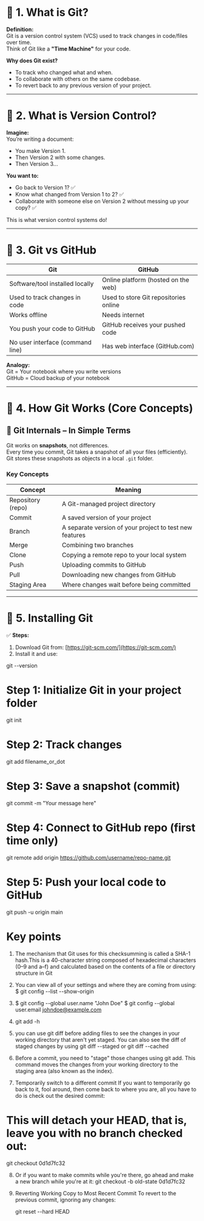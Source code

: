 # 🔹 1. What is Git?

**Definition:**  
Git is a version control system (VCS) used to track changes in code/files over time.  
Think of Git like a **"Time Machine"** for your code.

**Why does Git exist?**
- To track who changed what and when.
- To collaborate with others on the same codebase.
- To revert back to any previous version of your project.

---

# 🔹 2. What is Version Control?

**Imagine:**  
You’re writing a document:

- You make Version 1.
- Then Version 2 with some changes.
- Then Version 3...

**You want to:**
- Go back to Version 1? ✅  
- Know what changed from Version 1 to 2? ✅  
- Collaborate with someone else on Version 2 without messing up your copy? ✅  

This is what version control systems do!

---

# 🔹 3. Git vs GitHub

| Git | GitHub |
|-----|--------|
| Software/tool installed locally | Online platform (hosted on the web) |
| Used to track changes in code | Used to store Git repositories online |
| Works offline | Needs internet |
| You push your code to GitHub | GitHub receives your pushed code |
| No user interface (command line) | Has web interface (GitHub.com) |

**Analogy:**  
Git = Your notebook where you write versions  
GitHub = Cloud backup of your notebook

---

# 🔹 4. How Git Works (Core Concepts)

## 🧠 Git Internals – In Simple Terms
Git works on **snapshots**, not differences.  
Every time you commit, Git takes a snapshot of all your files (efficiently).  
Git stores these snapshots as objects in a local `.git` folder.

### Key Concepts

| Concept | Meaning |
|---------|---------|
| Repository (repo) | A Git-managed project directory |
| Commit | A saved version of your project |
| Branch | A separate version of your project to test new features |
| Merge | Combining two branches |
| Clone | Copying a remote repo to your local system |
| Push | Uploading commits to GitHub |
| Pull | Downloading new changes from GitHub |
| Staging Area | Where changes wait before being committed |

---

# 🔹 5. Installing Git

✅ **Steps:**
1. Download Git from: [https://git-scm.com/](https://git-scm.com/)
2. Install it and use:


git --version


# Step 1: Initialize Git in your project folder
git init

# Step 2: Track changes
git add filename_or_dot

# Step 3: Save a snapshot (commit)
git commit -m "Your message here"

# Step 4: Connect to GitHub repo (first time only)
git remote add origin https://github.com/username/repo-name.git

# Step 5: Push your local code to GitHub
git push -u origin main

# Key points
1. The mechanism that Git uses for this checksumming is called a SHA-1 hash.This is a 40-character
string composed of hexadecimal characters (0–9 and a–f) and calculated based on the contents of a
file or directory structure in Git

2. You can view all of your settings and where they are coming from using:
   $ git config --list --show-origin

3. $ git config --global user.name "John Doe"
   $ git config --global user.email johndoe@example.com

4. git add -h

5. you can use git diff before adding files to see the changes in your working directory that aren't yet staged. 
   You can also see the diff of staged changes by using git diff --staged or git diff --cached

6. Before a commit, you need to "stage" those changes using git add. This command moves the changes from your working directory to the staging area (also known as the index). 

7. Temporarily switch to a different commit
   If you want to temporarily go back to it, fool around, then come back to where you are, all you have to do is check out the desired commit:

# This will detach your HEAD, that is, leave you with no branch checked out:
  git checkout 0d1d7fc32

8. Or if you want to make commits while you're there, go ahead and make a new branch while you're at it:
   git checkout -b old-state 0d1d7fc32

9. Reverting Working Copy to Most Recent Commit
    To revert to the previous commit, ignoring any changes:

    git reset --hard HEAD